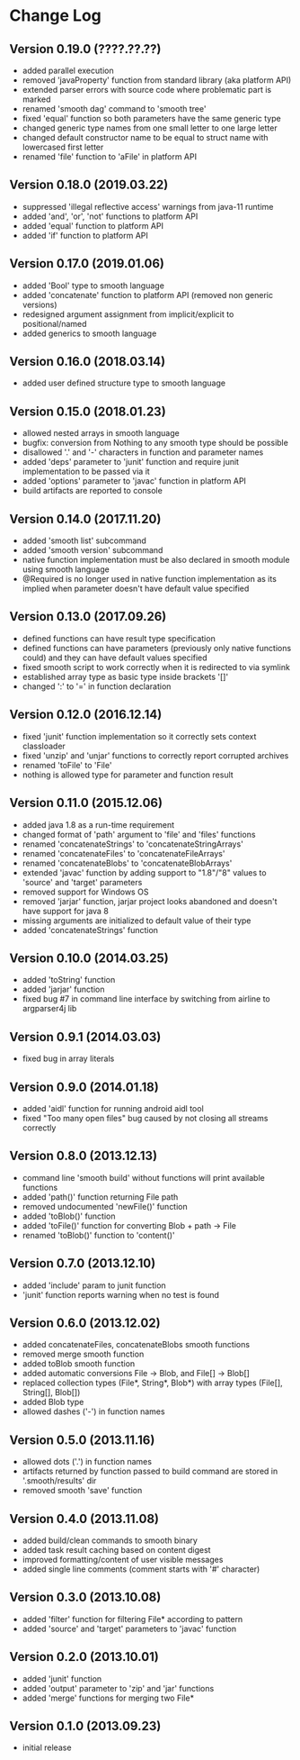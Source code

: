 Change Log
==========

Version 0.19.0 (????.??.??)
---------------------------

 * added parallel execution
 * removed 'javaProperty' function from standard library (aka platform API)
 * extended parser errors with source code where problematic part is marked
 * renamed 'smooth dag' command to 'smooth tree'
 * fixed 'equal' function so both parameters have the same generic type 
 * changed generic type names from one small letter to one large letter
 * changed default constructor name to be equal to struct name with lowercased first letter
 * renamed 'file' function to 'aFile' in platform API

Version 0.18.0 (2019.03.22)
---------------------------

 * suppressed 'illegal reflective access' warnings from java-11 runtime
 * added 'and', 'or', 'not' functions to platform API
 * added 'equal' function to platform API
 * added 'if' function to platform API

Version 0.17.0 (2019.01.06)
---------------------------

 * added 'Bool' type to smooth language
 * added 'concatenate' function to platform API (removed non generic versions)
 * redesigned argument assignment from implicit/explicit to positional/named
 * added generics to smooth language

Version 0.16.0 (2018.03.14)
---------------------------

 * added user defined structure type to smooth language

Version 0.15.0 (2018.01.23)
---------------------------

 * allowed nested arrays in smooth language
 * bugfix: conversion from Nothing to any smooth type should be possible
 * disallowed '.' and '-' characters in function and parameter names
 * added 'deps' parameter to 'junit' function and require junit implementation to be passed via it
 * added 'options' parameter to 'javac' function in platform API
 * build artifacts are reported to console

Version 0.14.0 (2017.11.20)
---------------------------

 * added 'smooth list' subcommand
 * added 'smooth version' subcommand
 * native function implementation must be also declared in smooth module using smooth language
 * @Required is no longer used in native function implementation as its implied when parameter doesn't have default value specified

Version 0.13.0 (2017.09.26)
---------------------------

 * defined functions can have result type specification
 * defined functions can have parameters (previously only native functions could) and they can have default values specified
 * fixed smooth script to work correctly when it is redirected to via symlink
 * established array type as basic type inside brackets '[]'
 * changed ':' to '=' in function declaration

Version 0.12.0 (2016.12.14)
---------------------------

 * fixed 'junit' function implementation so it correctly sets context classloader
 * fixed 'unzip' and 'unjar' functions to correctly report corrupted archives
 * renamed 'toFile' to 'File'
 * nothing is allowed type for parameter and function result

Version 0.11.0 (2015.12.06)
---------------------------

 * added java 1.8 as a run-time requirement
 * changed format of 'path' argument to 'file' and 'files' functions
 * renamed 'concatenateStrings' to 'concatenateStringArrays'
 * renamed 'concatenateFiles' to 'concatenateFileArrays'
 * renamed 'concatenateBlobs' to 'concatenateBlobArrays'
 * extended 'javac' function by adding support to "1.8"/"8" values to 'source' and 'target' parameters
 * removed support for Windows OS
 * removed 'jarjar' function, jarjar project looks abandoned and doesn't have support for java 8
 * missing arguments are initialized to default value of their type
 * added 'concatenateStrings' function

Version 0.10.0 (2014.03.25)
---------------------------

 * added 'toString' function
 * added 'jarjar' function
 * fixed bug #7 in command line interface by switching from airline to argparser4j lib

Version 0.9.1 (2014.03.03)
--------------------------

 * fixed bug in array literals

Version 0.9.0 (2014.01.18)
--------------------------

 * added 'aidl' function for running android aidl tool
 * fixed "Too many open files" bug caused by not closing all streams correctly

Version 0.8.0 (2013.12.13)
--------------------------

 * command line 'smooth build' without functions will print available functions
 * added 'path()' function returning File path
 * removed undocumented 'newFile()' function
 * added 'toBlob()' function
 * added 'toFile()' function for converting Blob + path -> File
 * renamed 'toBlob()' function to 'content()'

Version 0.7.0 (2013.12.10)
--------------------------

 * added 'include' param to junit function
 * 'junit' function reports warning when no test is found

Version 0.6.0 (2013.12.02)
--------------------------

 * added concatenateFiles, concatenateBlobs smooth functions
 * removed merge smooth function
 * added toBlob smooth function
 * added automatic conversions File -> Blob, and File[] -> Blob[]
 * replaced collection types (File*, String*, Blob*) with array types (File[], String[], Blob[])
 * added Blob type
 * allowed dashes ('-') in function names

Version 0.5.0 (2013.11.16)
--------------------------

 * allowed dots ('.') in function names
 * artifacts returned by function passed to build command are stored in '.smooth/results' dir
 * removed smooth 'save' function

Version 0.4.0 (2013.11.08)
--------------------------

 * added build/clean commands to smooth binary
 * added task result caching based on content digest
 * improved formatting/content of user visible messages
 * added single line comments (comment starts with '#' character)

Version 0.3.0 (2013.10.08)
--------------------------

 * added 'filter' function for filtering File* according to pattern
 * added 'source' and 'target' parameters to 'javac' function

Version 0.2.0 (2013.10.01)
--------------------------

 * added 'junit' function
 * added 'output' parameter to 'zip' and 'jar' functions
 * added 'merge' functions for merging two File*

Version 0.1.0 (2013.09.23)
--------------------------

 * initial release

